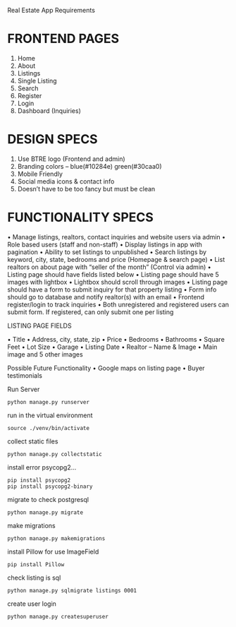 
Real Estate App Requirements

# FRONTEND PAGES

1. Home
2. About
3. Listings
4. Single Listing
5. Search
6. Register
7. Login
8. Dashboard (Inquiries)

# DESIGN SPECS
1. Use BTRE logo (Frontend and admin)
2. Branding colors – blue(#10284e) green(#30caa0)
3. Mobile Friendly
4. Social media icons & contact info
5. Doesn’t have to be too fancy but must be clean


# FUNCTIONALITY SPECS
•	Manage listings, realtors, contact inquiries and website users via admin
•	Role based users (staff and non-staff)
•	Display listings in app with pagination
•	Ability to set listings to unpublished
•	Search listings by keyword, city, state, bedrooms and price (Homepage & search page)
•	List realtors on about page with “seller of the month” (Control via admin)
•	Listing page should have fields listed below
•	Listing page should have 5 images with lightbox
•	Lightbox should scroll through images
•	Listing page should have a form to submit inquiry for that property listing
•	Form info should go to database and notify realtor(s) with an email
•	Frontend register/login to track inquiries
•	Both unregistered and registered users can submit form. If registered, can only submit one per listing



LISTING PAGE FIELDS

•	Title
•	Address, city, state, zip
•	Price
•	Bedrooms
•	Bathrooms
•	Square Feet
•	Lot Size
•	Garage
•	Listing Date
•	Realtor – Name & Image
•	Main image and 5 other images

Possible Future Functionality
•	Google maps on listing page
•	Buyer testimonials





Run Server
```
python manage.py runserver
```

run in the virtual environment
```
source ./venv/bin/activate
```

collect static files
```
python manage.py collectstatic
```
install error psycopg2...
```
pip install psycopg2
pip install psycopg2-binary
```

migrate to check postgresql
```
python manage.py migrate
```
make migrations
```
python manage.py makemigrations
```

install Pillow for use ImageField
```
pip install Pillow 
```

check listing is sql
```
python manage.py sqlmigrate listings 0001
```

create user login
```
python manage.py createsuperuser
```
